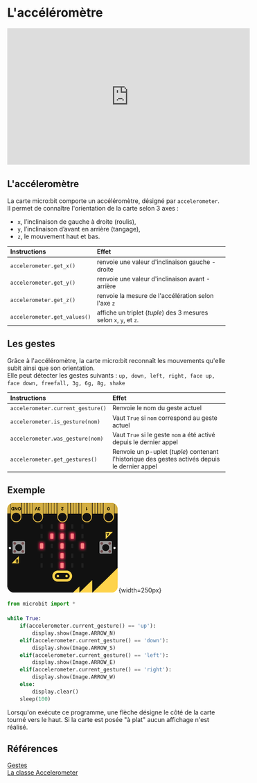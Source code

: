 # L'accéléromètre

 <iframe width="560" height="315" src="https://www.youtube.com/embed/UT35ODxvmS0" frameborder="0" allow="accelerometer; autoplay; clipboard-write; encrypted-media; gyroscope; picture-in-picture" allowfullscreen></iframe>

## L'accéleromètre
La carte micro:bit comporte un accéléromètre, désigné par `accelerometer`.  
Il permet de connaître l'orientation de la carte selon 3 axes :  

- `x`, l’inclinaison de gauche à droite (roulis),
- `y`, l’inclinaison d’avant en arrière (tangage),
- `z`, le mouvement haut et bas.

|Instructions|Effet|
| :--- | :--- |
|`accelerometer.get_x()`|renvoie une valeur d'inclinaison gauche - droite|
|`accelerometer.get_y()`|renvoie une valeur d'inclinaison avant - arrière|
|`accelerometer.get_z()`|renvoie la mesure de l'accélération selon l'axe `z`|
|`accelerometer.get_values()`|affiche un triplet (*tuple*) des 3 mesures selon `x`, `y`, et `z`.|



## Les gestes

Grâce à l'accéléromètre, la carte micro:bit reconnaît les mouvements qu'elle subit ainsi que son orientation.  
Elle peut détecter les gestes suivants : `up, down, left, right, face up, face down, freefall, 3g, 6g, 8g, shake`


|Instructions|Effet|
| :--- | :--- |
|`accelerometer.current_gesture()`|Renvoie le nom du geste actuel|
|`accelerometer.is_gesture(nom)`|Vaut `True` si `nom` correspond au geste actuel|
|`accelerometer.was_gesture(nom)`|Vaut `True` si le geste `nom` a été activé depuis le dernier appel|
|`accelerometer.get_gestures()`|Renvoie un p-uplet (*tuple*) contenant l'historique des gestes activés depuis le dernier appel|



## Exemple

![](../images/mb_accelerometre.png){width=250px}  

```python
from microbit import *

while True:
    if(accelerometer.current_gesture() == 'up'):
        display.show(Image.ARROW_N)
    elif(accelerometer.current_gesture() == 'down'):
        display.show(Image.ARROW_S)
    elif(accelerometer.current_gesture() == 'left'):
        display.show(Image.ARROW_E)
    elif(accelerometer.current_gesture() == 'right'):
        display.show(Image.ARROW_W)
    else:
        display.clear()
    sleep(100)
```
Lorsqu'on exécute ce programme, une flèche désigne le côté de la carte tourné vers le haut. Si la carte est posée "à plat" aucun affichage n'est réalisé.

## Références
[Gestes](https://microbit-micropython.readthedocs.io/fr/latest/tutorials/gestures.html)  
[La classe Accelerometer](https://microbit-micropython.readthedocs.io/en/latest/accelerometer.html)
